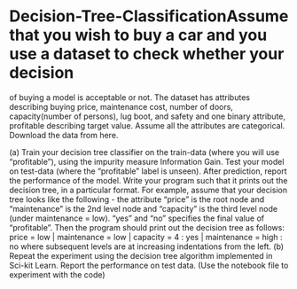 # Decision-Tree-ClassificationAssume that you wish to buy a car and you use a dataset to check whether your decision
of buying a model is acceptable or not. The dataset has attributes describing buying
price, maintenance cost, number of doors, capacity(number of persons), lug boot, and
safety and one binary attribute, profitable describing target value. Assume all the
attributes are categorical. Download the data from here.

(a) Train your decision tree classifier on the train-data (where you will use “profitable”),
using the impurity measure Information Gain. Test your model on test-data (where
the “profitable” label is unseen). After prediction, report the performance of the
model. Write your program such that it prints out the decision tree, in a particular
format. For example, assume that your decision tree looks like the following - the
attribute “price” is the root node and “maintenance” is the 2nd level node and
“capacity” is the third level node (under maintenance = low). “yes” and “no”
specifies the final value of “profitable”. Then the program should print out the
decision tree as follows: price = low | maintenance = low | capacity = 4 : yes |
maintenance = high : no where subsequent levels are at increasing indentations
from the left.
(b) Repeat the experiment using the decision tree algorithm implemented in Sci-kit
Learn. Report the performance on test data.
(Use the notebook file to experiment with the code)
